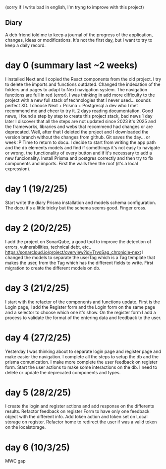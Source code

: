 (sorry if I write bad in english, I'm tryng to improve with this project)

## Diary

A deb friend told me to keep a journal of the progress of the application, changes, ideas or modifications.
It's not the first day, but I want to try to keep a daily record.

# day 0 (summary last ~2 weeks)

I installed Next and I copied the React components from the old project.
I try to delete the imports and functions outdated.
Changed the indexation of the folders and pages to adapt to Next navigation system.
The navigation functions are full in red (error).
I was thinking in add more difficulty to the project with a new full stack of technologies that I never used... sounds perfect XD.
I choose Next + Prisma + Postgresql a dev who I met recommend me and cheer to try it.
2 days reading documentation.
Good news, I found a step by step to create this project stack, bad news 1 day later I discover that all the steps are not updated since 2023 it's 2025 and the frameworks, libraries and webs that recommend had changes or are deprecated.
Well, after that I deleted the project and I downloaded the version branch without the changes from github. Git saves the day... or week :P
Time to return to docu.
I decide to start from writing the app path and the db elements models and find if somethings it's not easy to navigate or wrong, the functionality of every button and if it's necessary to add a new funcionality.
Install Prisma and postgres correctly and then try to fix components and imports. First the walls then the roof (it's a local expression).

# day 1 (19/2/25)

Start write the diary
Prisma installation and models schema configuration.
The docu it's a little tricky but the schema seems good. Finger cross.

# day 2 (20/2/25)

I add the project on SonarQube, a good tool to improve the detection of errors, vulnerabilities, technical debt, etc..
https://sonarcloud.io/project/overview?id=TryoSag_chronicle-next
I changed the models to separate the userTag which is a Tag template that makes the user, from the Tag which has the different fields to write.
First migration to create the different models on db.

# day 3 (21/2/25)

I start with the refactor of the components and functions update.
First is the Login page, I add the Register form and the Login form on the same page and a selector to choose which one it's show.
On the register form I add a process to validate the format of the entering data and feedback to the user.

# day 4 (27/2/25)

Yesterday I was thinking about to separate login page and register page and make easier the navigation.
I complete all the steps to setup the db and the prisma comunication.
I make more complete the user feedback on register form.
Start the user actions to make some interactions on the db.
I need to delete or update the deprecated components and types.

# day 5 (28/2/25)

I create the login and register actions and add response on the differents results.
Refactor feedback on register Form to have only one feedback object with the different info.
Add token action and token set on Local storage on register.
Refactor home to redirect the user if was a valid token on the localstorage.

# day 6 (10/3/25)

MWC gap
